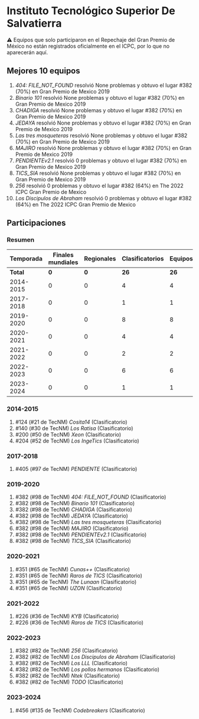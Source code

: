 # Instituto Tecnológico Superior De Salvatierra

:warning: Equipos que solo participaron en el Repechaje del Gran Premio de México no están registrados oficialmente en el ICPC, por lo que no aparecerán aquí.

## Mejores 10 equipos

1. _404: FILE_NOT_FOUND_ resolvió None problemas y obtuvo el lugar #382 (70%) en Gran Premio de Mexico 2019
1. _Binario 101_ resolvió None problemas y obtuvo el lugar #382 (70%) en Gran Premio de Mexico 2019
1. _CHADIGA_ resolvió None problemas y obtuvo el lugar #382 (70%) en Gran Premio de Mexico 2019
1. _JEDAYA_ resolvió None problemas y obtuvo el lugar #382 (70%) en Gran Premio de Mexico 2019
1. _Las tres mosqueteras_ resolvió None problemas y obtuvo el lugar #382 (70%) en Gran Premio de Mexico 2019
1. _MAJIRO_ resolvió None problemas y obtuvo el lugar #382 (70%) en Gran Premio de Mexico 2019
1. _PENDIENTEv2.1_ resolvió 0 problemas y obtuvo el lugar #382 (70%) en Gran Premio de Mexico 2019
1. _TICS_SIA_ resolvió None problemas y obtuvo el lugar #382 (70%) en Gran Premio de Mexico 2019
1. _256_ resolvió 0 problemas y obtuvo el lugar #382 (64%) en The 2022 ICPC Gran Premio de Mexico
1. _Los Discipulos de Abraham_ resolvió 0 problemas y obtuvo el lugar #382 (64%) en The 2022 ICPC Gran Premio de Mexico

## Participaciones

### Resumen

| Temporada | Finales mundiales | Regionales | Clasificatorios | Equipos |
| --- | --- | --- | --- | --- |
| **Total** | **0** | **0** | **26** | **26** |
| 2014-2015 | 0 | 0 | 4 | 4 |
| 2017-2018 | 0 | 0 | 1 | 1 |
| 2019-2020 | 0 | 0 | 8 | 8 |
| 2020-2021 | 0 | 0 | 4 | 4 |
| 2021-2022 | 0 | 0 | 2 | 2 |
| 2022-2023 | 0 | 0 | 6 | 6 |
| 2023-2024 | 0 | 0 | 1 | 1 |

### 2014-2015

1. #124 (#21 de TecNM) _Cosita14_ (Clasificatorio)
1. #140 (#30 de TecNM) _Los Ratisa_ (Clasificatorio)
1. #200 (#50 de TecNM) _Xeon_ (Clasificatorio)
1. #204 (#52 de TecNM) _Los IngeTics_ (Clasificatorio)

### 2017-2018

1. #405 (#97 de TecNM) _PENDIENTE_ (Clasificatorio)

### 2019-2020

1. #382 (#98 de TecNM) _404: FILE_NOT_FOUND_ (Clasificatorio)
1. #382 (#98 de TecNM) _Binario 101_ (Clasificatorio)
1. #382 (#98 de TecNM) _CHADIGA_ (Clasificatorio)
1. #382 (#98 de TecNM) _JEDAYA_ (Clasificatorio)
1. #382 (#98 de TecNM) _Las tres mosqueteras_ (Clasificatorio)
1. #382 (#98 de TecNM) _MAJIRO_ (Clasificatorio)
1. #382 (#98 de TecNM) _PENDIENTEv2.1_ (Clasificatorio)
1. #382 (#98 de TecNM) _TICS_SIA_ (Clasificatorio)

### 2020-2021

1. #351 (#65 de TecNM) _Cunas++_ (Clasificatorio)
1. #351 (#65 de TecNM) _Raros de TICS_ (Clasificatorio)
1. #351 (#65 de TecNM) _The Lunaan_ (Clasificatorio)
1. #351 (#65 de TecNM) _UZON_ (Clasificatorio)

### 2021-2022

1. #226 (#36 de TecNM) _KYB_ (Clasificatorio)
1. #226 (#36 de TecNM) _Raros de TICS_ (Clasificatorio)

### 2022-2023

1. #382 (#82 de TecNM) _256_ (Clasificatorio)
1. #382 (#82 de TecNM) _Los Discipulos de Abraham_ (Clasificatorio)
1. #382 (#82 de TecNM) _Los LLL_ (Clasificatorio)
1. #382 (#82 de TecNM) _Los pollos hermanos_ (Clasificatorio)
1. #382 (#82 de TecNM) _Ntek_ (Clasificatorio)
1. #382 (#82 de TecNM) _TODO_ (Clasificatorio)

### 2023-2024

1. #456 (#135 de TecNM) _Codebreakers_ (Clasificatorio)



